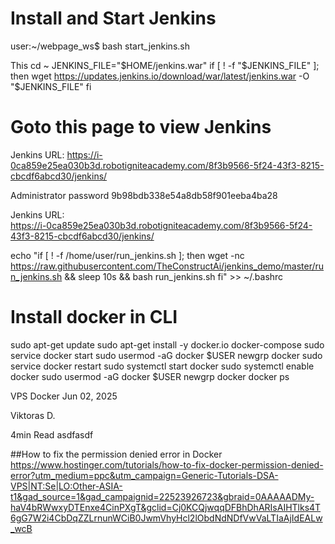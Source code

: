 # Install and Start Jenkins
user:~/webpage_ws$ bash start_jenkins.sh

This 
cd ~
JENKINS_FILE="$HOME/jenkins.war"
if [ ! -f "$JENKINS_FILE" ]; then
    wget https://updates.jenkins.io/download/war/latest/jenkins.war -O "$JENKINS_FILE"
fi

# Goto this page to view Jenkins
Jenkins URL: 
https://i-0ca859e25ea030b3d.robotigniteacademy.com/8f3b9566-5f24-43f3-8215-cbcdf6abcd30/jenkins/

Administrator password
9b98bdb338e54a8db58f901eeba4ba28

Jenkins URL:	
https://i-0ca859e25ea030b3d.robotigniteacademy.com/8f3b9566-5f24-43f3-8215-cbcdf6abcd30/jenkins/


echo "if [ ! -f /home/user/run_jenkins.sh ]; then
   wget -nc https://raw.githubusercontent.com/TheConstructAi/jenkins_demo/master/run_jenkins.sh && sleep 10s && bash run_jenkins.sh
fi" >> ~/.bashrc

# Install docker in CLI
sudo apt-get update
sudo apt-get install -y docker.io docker-compose
sudo service docker start
sudo usermod -aG docker $USER
newgrp docker
sudo service docker restart
sudo systemctl start docker
sudo systemctl enable docker
sudo usermod -aG docker $USER
newgrp docker
docker ps

VPS
Docker
Jun 02, 2025

Viktoras D.

4min Read
asdfasdf

##How to fix the permission denied error in Docker
https://www.hostinger.com/tutorials/how-to-fix-docker-permission-denied-error?utm_medium=ppc&utm_campaign=Generic-Tutorials-DSA-VPS|NT:Se|LO:Other-ASIA-t1&gad_source=1&gad_campaignid=22523926723&gbraid=0AAAAADMy-haV4bRWwxyDTEnxe4CinPXgT&gclid=Cj0KCQjwqqDFBhDhARIsAIHTlks4T6gG7W2i4CbDqZZLrnunWCiB0JwmVhyHcl2lObdNdNDfVwVaLTIaAjIdEALw_wcB

